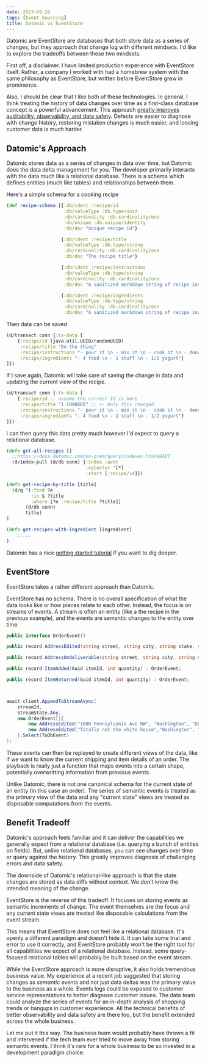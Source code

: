 ```yaml
---
date: 2023-09-20
tags: [Event Sourcing]
title: Datomic vs EventStore
---
```


Datomic are EventStore are databases that both store data as a series of changes, but they approach that change log with different mindsets. I'd like to explore the tradeoffs between these two mindsets.
<!--more-->


First off, a disclaimer. I have limited production experience with EventStore itself. Rather, a company I worked with had a homebrew system with the same philosophy as EventStore, but written before EventStore grew in prominence.

Also, I should be clear that I like both of these technologies.
In general, I think treating the history of data changes over time as a first-class database concept is a powerful advancement. This approach [greatly improves auditability, observability, and data safety](../posts/2021/2021-05-28-Transaction-Databases.md). Defects are easier to diagnose with change history, restoring mistaken changes is much easier, and loosing customer data is much harder.

## Datomic's Approach

Datomic stores data as a series of changes in data over time, but Datomic does the data delta management for you. The developer primarily interacts with the data much like a relational database. There is a schema which defines entities (much like tables) and relationships between them. 

<!-- TODO: align this example with eventstore -->
Here's a simple schema for a cooking recipe
```clojure
(def recipe-schema [{:db/ident :recipe/id
                     :db/valueType :db.type/uuid
                     :db/cardinality :db.cardinality/one
                     :db/unique :db.unique/identity
                     :db/doc "Unique recipe Id"}

                    {:db/ident :recipe/title
                     :db/valueType :db.type/string
                     :db/cardinality :db.cardinality/one
                     :db/doc "The recipe title"}

                    {:db/ident :recipe/instructions
                     :db/valueType :db.type/string
                     :db/cardinality :db.cardinality/one
                     :db/doc "A sanitized markdown string of recipe instructions"}

                    {:db/ident :recipe/ingredients
                     :db/valueType :db.type/string
                     :db/cardinality :db.cardinality/one
                     :db/doc "A sanitized markdown string of recipe ingredients"}])
```

Then data can be saved
```clojure
(d/transact conn {:tx-data [
    {:recipe/id (java.util.UUID/randomUUID)
     :recipe/title "Do the thing"
     :recipe/instructions "- pour it \n - mix it \n - cook it \n - done"
     :recipe/ingredients "- 4 food \n - 1 stuff \n - 1/2 yogurt"}
]})
```

If I save again, Datomic will take care of saving the change in data and updating the current view of the recipe.
```clojure
(d/transact conn {:tx-data [
    {:recipe/id ;; assume the correct Id is here
     :recipe/title "I CHANGED" ;; <- Only this changed
     :recipe/instructions "- pour it \n - mix it \n - cook it \n - done"
     :recipe/ingredients "- 4 food \n - 1 stuff \n - 1/2 yogurt"}
]})
```

I can then query this data pretty much however I'd expect to query a relational database.

```clojure
(defn get-all-recipes []
  ;;https://docs.datomic.com/on-prem/query/indexes.html#EAVT
  (d/index-pull (d/db conn) {:index :avet
                             :selector '[*]
                             :start [:recipe/id]})

(defn get-recipe-by-title [title]
  (d/q '[:find ?e 
         :in $ ?title
         :where [?e :recipe/title ?title]]
       (d/db conn)
       title)
)

(defn get-recipes-with-ingredient [ingredient]
    ;;...
)
```

Datomic has a nice [getting started tutorial](https://docs.datomic.com/pro/getting-started/brief-overview.html) if you want to dig deeper.


## EventStore

EventStore takes a rather different approach than Datomic.

EventStore has no schema. There is no overall specification of what the data looks like or how pieces relate to each other.
Instead, the focus is on streams of events. A stream is often an entity (like a the recipe in the previous example), and the events are semantic changes to the entity over time. 

```cs
public interface OrderEvent{}

public record AddressEdited(string street, string city, string state, string zip) : OrderEvent;

public record AddressUndeliverable(string street, string city, string state, string zip) : OrderEvent;

public record ItemAdded(Guid itemId, int quantity) : OrderEvent;

public record ItemReturned(Guid itemId, int quantity) : OrderEvent;



await client.AppendToStreamAsync(
    streamId,
    StreamState.Any,
    new OrderEvent[]{
        new AddressEdited("1600 Pennsylvania Ave NW", "Washington", "DC", "20500"),
        new AddressEdited("Totally not the white house","Washington", "DC", "20500"),
    }.Select(ToDbEvent)
);
```

These events can then be replayed to create different views of the data, like if we want to know the current shipping and item details of an order. 
The playback is really just a function that maps events into a certain shape, potentially overwritting information from previous events.

Unlike Datomic, there is not one canonical schema for the current state of an entity (in this case an order). The series of semantic events is treated as the primary view of the data and any "current state" views are treated as disposable computations from the events.

<!-- TODO: Do I add a more detailed example of replaying or projecting  -->




## Benefit Tradeoff


Datomic's approach feels familiar and it can deliver the capabilities we generally expect from a relational database (i.e. querying a bunch of entities on fields). But, unlike relational databases, you can see changes over time or query against the history. This greatly improves diagnosis of challenging errors and data safety.

The downside of Datomic's relational-like approach is that the state changes are stored as data diffs without context. We don't know the intended meaning of the change.

EventStore is the reverse of this tradeoff. It focuses on storing events as semantic increments of change. The event themselves are the focus and any current state views are treated like disposable calculations from the event stream. 

This means that EventStore does not feel like a relational database. It's openly a different paradigm and doesn't hide it. It can take some trial and error to use it correctly, and EventStore probably won't be the right tool for all capabilities we expect of a relational database. Instead, some query-focused relational tables will probably be built based on the event stream.

While the EventStore approach is more disruptive, it also holds tremendous business value. My experience at a recent job suggested that storing changes as *semantic* events and not just data deltas was the primary value to the business as a whole. Events logs could be exposed to customer service representatives to better diagnose customer issues. The data team could analyze the series of events for an in-depth analysis of shopping trends or hangups in customer experience.
All the technical benefits of better observability and data safety are there too, but the benefit extended across the whole business.

Let me put it this way. The business team would probably have thrown a fit and intervened if the tech team ever tried to move away from storing semantic events. I think it's rare for a whole business to be so invested in a development paradigm choice.
